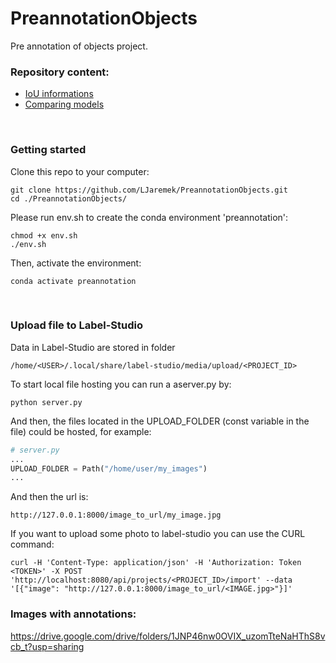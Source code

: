 # PreannotationObjects
Pre annotation of objects project.

### Repository content:
* [IoU informations](./iou/README.md)
* [Comparing models](./models/README.md)

</br>

### Getting started
Clone this repo to your computer:
```shell
git clone https://github.com/LJaremek/PreannotationObjects.git
cd ./PreannotationObjects/
```

Please run env.sh to create the conda environment 'preannotation':
```shell
chmod +x env.sh
./env.sh
```

Then, activate the environment:
```shell
conda activate preannotation
``` 

</br>

### Upload file to Label-Studio
Data in Label-Studio are stored in folder
```
/home/<USER>/.local/share/label-studio/media/upload/<PROJECT_ID>
```

To start local file hosting you can run a aserver.py by:
```
python server.py
```

And then, the files located in the UPLOAD_FOLDER (const variable in the file) could be hosted, for example:
```Python
# server.py
...
UPLOAD_FOLDER = Path("/home/user/my_images")
...
```
And then the url is:
```
http://127.0.0.1:8000/image_to_url/my_image.jpg
```

If you want to upload some photo to label-studio you can use the CURL command:
```
curl -H 'Content-Type: application/json' -H 'Authorization: Token <TOKEN>' -X POST 'http://localhost:8080/api/projects/<PROJECT_ID>/import' --data '[{"image": "http://127.0.0.1:8000/image_to_url/<IMAGE.jpg>"}]'
```

### Images with annotations:
https://drive.google.com/drive/folders/1JNP46nw0OVIX_uzomTteNaHThS8vcb_t?usp=sharing
